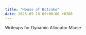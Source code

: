 ```yaml
---
title: "House of Botcake"
date: 2025-09-18 00:00:00 +0700
---
```



Writeups for Dynamic Allocator Miuse 
